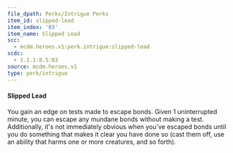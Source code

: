 ```yaml
---
file_dpath: Perks/Intrigue Perks
item_id: slipped-lead
item_index: '03'
item_name: Slipped Lead
scc:
  - mcdm.heroes.v1:perk.intrigue:slipped-lead
scdc:
  - 1.1.1:8.5:03
source: mcdm.heroes.v1
type: perk/intrigue
---
```


#### Slipped Lead

You gain an edge on tests made to escape bonds. Given 1 uninterrupted minute, you can escape any mundane bonds without making a test. Additionally, it's not immediately obvious when you've escaped bonds until you do something that makes it clear you have done so (cast them off, use an ability that harms one or more creatures, and so forth).
